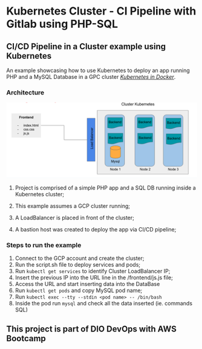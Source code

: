 # Kubernetes Cluster - CI Pipeline with Gitlab using PHP-SQL

## CI/CD Pipeline in a Cluster example using Kubernetes

An example showcasing how to use Kubernetes to deploy an app running PHP and a MySQL Database in a GPC cluster 
_[Kubernetes in Docker](https://docs.docker.com/desktop/kubernetes/)_.

### Architecture

![Architecture](https://github.com/luiz-sachser-devops/k8s-php-sql/blob/main/architecture.png?raw=true)

1. Project is comprised of a simple PHP app and a SQL DB running inside a Kubernetes cluster;

2. This example assumes a GCP cluster running;

3. A LoadBalancer is placed in front of the cluster;

4. A bastion host was created to deploy the app via CI/CD pipeline;


### Steps to run the example

1. Connect to the GCP account and create the cluster;
2. Run the script.sh file to deploy services and pods;
3. Run ```kubectl get services``` to identify Cluster LoadBalancer IP;
4. Insert the previous IP into the  URL line in the /frontend/js.js file;
5. Access the URL and start inserting data into the DataBase
6. Run ```kubectl get pods``` and copy MySQL pod name;
7. Run ```kubectl exec --tty --stdin <pod name> -- /bin/bash```
8. Inside the pod run ```mysql``` and check all the data inserted (ie. commands SQL)

## This project is part of DIO DevOps with AWS Bootcamp
